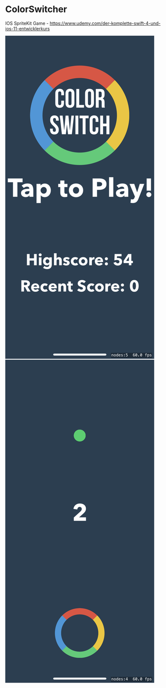 # ColorSwitcher
IOS SpriteKit Game - https://www.udemy.com/der-komplette-swift-4-und-ios-11-entwicklerkurs

![alt tag](https://github.com/JonasMock/ColorSwitcher/blob/master/menu.png)
![alt tag](https://github.com/JonasMock/ColorSwitcher/blob/master/game.png)
